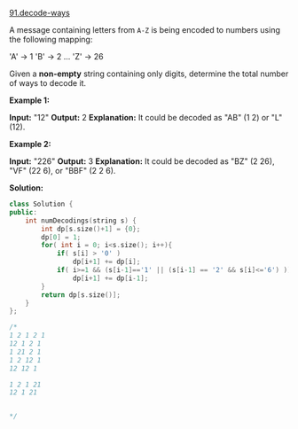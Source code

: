 [91.decode-ways](https://leetcode.com/problems/decode-ways/)  

A message containing letters from `A-Z` is being encoded to numbers using the following mapping:

'A' -> 1
'B' -> 2
...
'Z' -> 26

Given a **non-empty** string containing only digits, determine the total number of ways to decode it.

**Example 1:**

**Input:** "12"
**Output:** 2
**Explanation:** It could be decoded as "AB" (1 2) or "L" (12).

**Example 2:**

**Input:** "226"
**Output:** 3
**Explanation:** It could be decoded as "BZ" (2 26), "VF" (22 6), or "BBF" (2 2 6).  



**Solution:**  

```cpp
class Solution {
public:
    int numDecodings(string s) {
        int dp[s.size()+1] = {0};
        dp[0] = 1;
        for( int i = 0; i<s.size(); i++){
            if( s[i] > '0' )
                dp[i+1] += dp[i];
            if( i>=1 && (s[i-1]=='1' || (s[i-1] == '2' && s[i]<='6') ))
                dp[i+1] += dp[i-1];
        }
        return dp[s.size()];
    }
};

/*
1 2 1 2 1
12 1 2 1
1 21 2 1
1 2 12 1
12 12 1

1 2 1 21
12 1 21


*/
```
      